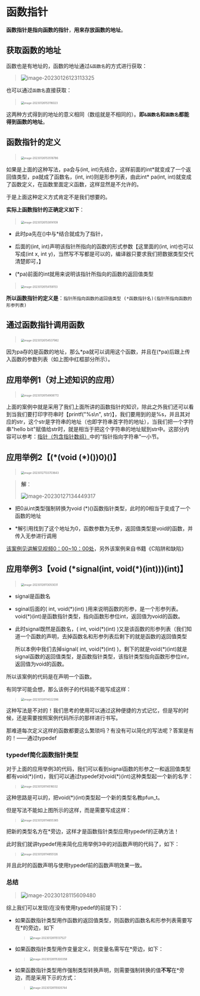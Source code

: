 # 函数指针

**函数指针是指向函数的指针**，**用来存放函数的地址**。

## 获取函数的地址

函数也是有地址的，函数的地址通过`&函数名`的方式进行获取：

> ![image-20230126123113325](D:\大学\C语言程序设计\C_Learning\C_LearningRecord\函数指针\image-20230126123113325.png)

也可以通过`函数名`直接获取：

> ​	<img src="D:\大学\C语言程序设计\C_Learning\C_LearningRecord\函数指针\image-20230126153116023.png" alt="image-20230126153116023" style="zoom:50%;" />

这两种方式得到的地址的意义相同（数组就是不相同的）。**即`&函数名`和`函数名`都能得到函数的地址**。

## 函数指针的定义

> ​	<img src="D:\大学\C语言程序设计\C_Learning\C_LearningRecord\函数指针\image-20230126153518786.png" alt="image-20230126153518786" style="zoom:50%;" />

如果是上面的这种写法，pa会与(int, int)先结合，这样前面的int*就变成了一个返回值类型，pa就成了函数名，(int, int)则是形参列表，由此int\* pa(int, int)就变成了函数定义，在函数里面定义函数，这样显然是不允许的。

于是上面这种定义方式肯定不是我们想要的。

**实际上函数指针的正确定义如下**：

> ​	<img src="D:\大学\C语言程序设计\C_Learning\C_LearningRecord\函数指针\image-20230126153814109.png" alt="image-20230126153814109" style="zoom:50%;" />

- 此时pa先在()中与*结合就成为了指针，

- 后面的(int, int)声明该指针所指向的函数的形式参数【这里面的(int, int)也可以写成(int x, int y)，当然写不写都是可以的，编译器只要求我们把数据类型交代清楚即可，】

- (*pa)前面的int就用来说明该指针所指向的函数的返回值类型

> ​	<img src="D:\大学\C语言程序设计\C_Learning\C_LearningRecord\函数指针\image-20230126154158153.png" alt="image-20230126154158153" style="zoom:50%;" />

**所以函数指针的定义是**：`指针所指向函数的返回值类型 (*函数指针名)(指针所指向函数的形参列表)`

## 通过函数指针调用函数

> ​	<img src="D:\大学\C语言程序设计\C_Learning\C_LearningRecord\函数指针\image-20230126154537982.png" alt="image-20230126154537982" style="zoom:50%;" />

因为pa存的是函数的地址，那么*pa就可以调用这个函数，并且在(\*pa)后跟上传入函数的参数列表（如上图中红框部分所示）。

## 应用举例1（对上述知识的应用）

> ​	<img src="D:\大学\C语言程序设计\C_Learning\C_LearningRecord\函数指针\image-20230126154908772.png" alt="image-20230126154908772" style="zoom:50%;" />

上面的案例中就是采用了我们上面所讲的函数指针的知识，除此之外我们还可以看到当我们要打印字符串时【printf("%s\n", str)】，我们要用到的是%s，并且其对应的str，这个str是字符串的地址（也即字符串首字符的地址），当我们把一个字符串"hello bit"赋值给str时，就是相当于把这个字符串的地址赋到str中。这部分内容可以参考：[指针（包含指针数组）](D:\大学\C语言程序设计\C_Learning\C_LearningRecord\指针（包含指针数组）.md)中的“指针指向字符串”一小节。

## 应用举例2【(*(void (\*)())0)()】

> ​	<img src="D:\大学\C语言程序设计\C_Learning\C_LearningRecord\函数指针\image-20230127133703643.png" alt="image-20230127133703643" style="zoom:50%;" />

> **解**：
>
> ![image-20230127134449317](D:\大学\C语言程序设计\C_Learning\C_LearningRecord\函数指针\image-20230127134449317.png)

- 把0从int类型强制转换为void (*)()函数指针类型，此时的0相当于变成了一个函数的地址

- *解引用找到了这个地址为0，函数参数为无参，返回值类型是void的函数，并传入无参进行调用

[该案例见讲解见视频0：00~10：00处](https://www.bilibili.com/video/BV1oi4y1g7CF/?p=37&spm_id_from=333.1007.top_right_bar_window_history.content.click&vd_source=b8a7d9f6d396acb27e811371a96d6e9a)，另外该案例来自书籍《C陷阱和缺陷》

## 应用举例3【void (*signal(int, void(\*)(int)))(int)】

> ​	<img src="D:\大学\C语言程序设计\C_Learning\C_LearningRecord\函数指针\image-20230128113053031.png" alt="image-20230128113053031" style="zoom:50%;" />

- signal是函数名

- sginal后面的( int, void(*)(int) )用来说明函数的形参，是一个形参列表。void(\*)(int)是函数指针类型，指向函数形参位int，返回值为void的函数。

- 此时signal既然是函数名，( int, void(*)(int) )又是该函数的形参列表（我们知道一个函数的声明，去掉函数名和形参列表后剩下的就是函数的返回值类型

    所以本例中我们去掉signal( int, void(*)(int) )，剩下的就是void(\*)(int)就是signal函数的返回值类型，是函数指针类型，该指针类型指向函数形参位int，返回值为void的函数。

所以该案例的代码是在声明一个函数。

有同学可能会想，那么该例子的代码能不能写成这样：

> <img src="D:\大学\C语言程序设计\C_Learning\C_LearningRecord\函数指针\image-20230128114022396.png" alt="image-20230128114022396" style="zoom:50%;" />

这种写法是不对的！我们思考的使用可以通过这种便捷的方式记忆，但是写的时候，还是需要按照案例代码所示的那样进行书写。

那难道每次定义这样的函数都要这么繁琐吗？有没有可以简化的写法呢？答案是有的！——通过typedef

### typedef简化函数指针类型

对于上面的应用举例3的代码，我们可以看到signal函数的形参之一和返回值类型都有void(\*)(int)，我们可以通过typedef对void(*)(int)这种类型起一个新的名字：

> <img src="D:\大学\C语言程序设计\C_Learning\C_LearningRecord\函数指针\image-20230128114516032.png" alt="image-20230128114516032" style="zoom:50%;" />

这种思路是可以的，把void(\*)(int)类型起一个新的类型名教pfun_t。

但是写法不能如上图所示的这样，而是需要写成这样：

> <img src="D:\大学\C语言程序设计\C_Learning\C_LearningRecord\函数指针\image-20230128114655365.png" alt="image-20230128114655365" style="zoom:50%;" />

把新的类型名方在*旁边，这样才是函数指针类型应用typedef的正确方法！

此时我们就讲typedef用来简化应用举例3中的对函数声明的代码了，如下：

> <img src="D:\大学\C语言程序设计\C_Learning\C_LearningRecord\函数指针\image-20230128114855126.png" alt="image-20230128114855126" style="zoom:50%;" />

并且此时的函数声明与使用typedef前的函数声明效果一致。

### 总结

> ![image-20230128115609480](D:\大学\C语言程序设计\C_Learning\C_LearningRecord\函数指针\image-20230128115609480.png)



综上我们可以发现(在没有使用typedef的前提下)：

- 如果函数指针类型用作函数的返回值类型，则函数的函数名和形参列表需要写在*的旁边，如下

    > <img src="D:\大学\C语言程序设计\C_Learning\C_LearningRecord\函数指针\image-20230128115137527.png" alt="image-20230128115137527" style="zoom:50%;" />

- 如果函数指针类型用作变量定义，则变量名需写在*旁边，如下：

    > <img src="D:\大学\C语言程序设计\C_Learning\C_LearningRecord\函数指针\image-20230128115300358.png" alt="image-20230128115300358" style="zoom:50%;" />

- 如果函数指针类型用作强制类型转换声明，则需要强制转换的值**不写**在*旁边，而是采用下示的方式：

    > <img src="D:\大学\C语言程序设计\C_Learning\C_LearningRecord\函数指针\image-20230128115505744.png" alt="image-20230128115505744" style="zoom:50%;" />